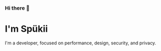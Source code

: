 ### Hi there 👋

<!--
**spukiitv/spukiitv** is a ✨ _special_ ✨ repository because its `README.md` (this file) appears on your GitHub profile.

Here are some ideas to get you started:

- 🔭 I’m currently working on ...
- 🌱 I’m currently learning ...
- 👯 I’m looking to collaborate on ...
- 🤔 I’m looking for help with ...
- 💬 Ask me about ...
- 📫 How to reach me: ...
- 😄 Pronouns: ...
- ⚡ Fun fact: ...
-->

<link rel="stylesheet" href="https://use.fontawesome.com/releases/v6.1.1/css/all.css"/>
<style>
    :root {
        display: flex;
        justify-content: center;
    }
    .fa-twitter {
        color: red;
    }
</style>

# I'm Spükii <i class="fa-solid fa-hand-peace"></i>
I'm a developer, focused on performance, design, security, and privacy.

## [<i class="fa-brands fa-twitter"></i>](www.twitter.com)
